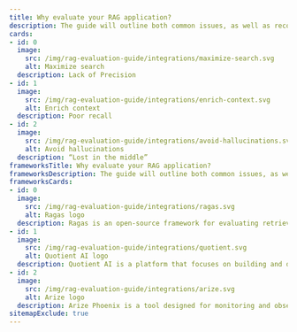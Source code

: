 ```yaml
---
title: Why evaluate your RAG application?
description: The guide will outline both common issues, as well as recommendations to avoid these pitfalls.
cards:
- id: 0
  image:
    src: /img/rag-evaluation-guide/integrations/maximize-search.svg
    alt: Maximize search
  description: Lack of Precision
- id: 1
  image:
    src: /img/rag-evaluation-guide/integrations/enrich-context.svg
    alt: Enrich context
  description: Poor recall
- id: 2
  image:
    src: /img/rag-evaluation-guide/integrations/avoid-hallucinations.svg
    alt: Avoid hallucinations
  description: “Lost in the middle”
frameworksTitle: Why evaluate your RAG application?
frameworksDescription: The guide will outline both common issues, as well as recommendations to avoid these pitfalls.
frameworksCards:
- id: 0
  image:
    src: /img/rag-evaluation-guide/integrations/ragas.svg
    alt: Ragas logo
  description: Ragas is an open-source framework for evaluating retrieval augmented generation systems.
- id: 1
  image:
    src: /img/rag-evaluation-guide/integrations/quotient.svg
    alt: Quotient AI logo
  description: Quotient AI is a platform that focuses on building and deploying RAG systems.
- id: 2
  image:
    src: /img/rag-evaluation-guide/integrations/arize.svg
    alt: Arize logo
  description: Arize Phoenix is a tool designed for monitoring and observability in AI systems, including RAG pipelines.
sitemapExclude: true
---
```

